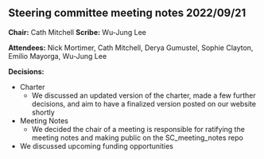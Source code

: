 ## Steering committee meeting notes 2022/09/21

**Chair:** Cath Mitchell **Scribe:** Wu-Jung Lee

**Attendees:** Nick Mortimer, Cath Mitchell, Derya Gumustel, Sophie Clayton, Emilio Mayorga, Wu-Jung Lee

**Decisions:**

- Charter
  - We discussed an updated version of the charter, made a few further decisions, and aim to have a finalized version posted on our website shortly
- Meeting Notes
  - We decided the chair of a meeting is responsible for ratifying the meeting notes and making public on the SC_meeting_notes repo
- We discussed upcoming funding opportunities
